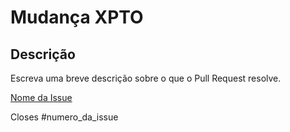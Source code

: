 # Mudança XPTO

## Descrição

Escreva uma breve descrição sobre o que o Pull Request resolve.

[Nome da Issue](link_da_issue)

Closes #numero_da_issue